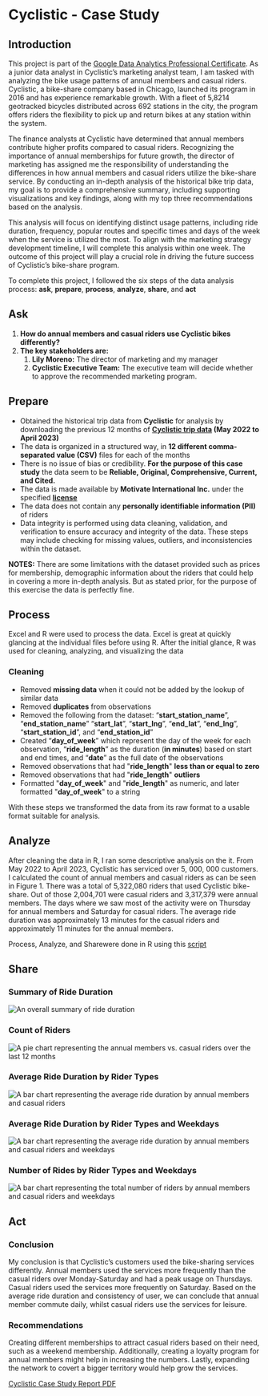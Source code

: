 # Cyclistic - Case Study

## Introduction

This project is part of the [Google Data Analytics Professional Certificate](https://www.coursera.org/professional-certificates/google-data-analytics). As a junior data analyst in Cyclistic’s marketing analyst team, I am tasked with analyzing the bike usage patterns of annual members and casual riders. Cyclistic, a bike-share company based in Chicago, launched its program in 2016 and has experience remarkable growth. With a fleet of 5,8214 geotracked bicycles distributed across 692 stations in the city, the program offers riders the flexibility to pick up and return bikes at any station within the system.

The finance analysts at Cyclistic have determined that annual members contribute higher profits compared to casual riders. Recognizing the importance of annual memberships for future growth, the director of marketing has assigned me the responsibility of understanding the differences in how annual members and casual riders utilize the bike-share service. By conducting an in-depth analysis of the historical bike trip data, my goal is to provide a comprehensive summary, including supporting visualizations and key findings, along with my top three recommendations based on the analysis.

This analysis will focus on identifying distinct usage patterns, including ride duration, frequency, popular routes and specific times and days of the week when the service is utilized the most. To align with the marketing strategy development timeline, I will complete this analysis within one week. The outcome of this project will play a crucial role in driving the future success of Cyclistic’s bike-share program.

To complete this project, I followed the six steps of the data analysis process: **ask**, **prepare**, **process**, **analyze**, **share**, and **act**

## Ask

1. **How do annual members and casual riders use Cyclistic bikes differently?**
2. **The key stakeholders are:**
    1. **Lily Moreno:** The director of marketing and my manager
    2. **Cyclistic Executive Team:** The executive team will decide whether to approve the recommended marketing program.


## Prepare

* Obtained the historical trip data from **Cyclistic** for analysis by downloading the previous 12 months of **[Cyclistic trip data](https://divvy-tripdata.s3.amazonaws.com/index.html) (May 2022 to April 2023)**
* The data is organized in a structured way, in **12 different comma-separated value (CSV)** files for each of the months
* There is no issue of bias or credibility. **For the purpose of this case study** the data seem to be **Reliable, Original, Comprehensive, Current, and Cited.**
* The data is made available by **Motivate International Inc.** under the specified **[license](https://ride.divvybikes.com/data-license-agreement)**
* The data does not contain any **personally identifiable information (PII)** of riders
* Data integrity is performed using data cleaning, validation, and verification to ensure accuracy and integrity of the data. These steps may include checking for missing values, outliers, and inconsistencies within the dataset.

**NOTES:**
There are some limitations with the dataset provided such as prices for membership, demographic information about the riders that could help in covering a more in-depth analysis. But as stated prior, for the purpose of this exercise the data is perfectly fine.


## Process

Excel and R were used to process the data. Excel is great at quickly glancing at the individual files before using R. After the initial glance, R was used for cleaning, analyzing, and visualizing the data

### Cleaning

* Removed **missing data** when it could not be added by the lookup of similar data
* Removed **duplicates** from observations
* Removed the following from the dataset: “**start_station_name**”, “**end_station_name**” “**start_lat**”, “**start_lng**”, “**end_lat**”, “**end_lng**”, “**start_station_id**”, and “**end_station_id**”
* Created “**day_of_week**” which represent the day of the week for each observation, “**ride_length**” as the duration (**in minutes**) based on start and end times, and “**date**” as the full date of the observations
* Removed observations that had "**ride_length**" **less than or equal to zero**
* Removed observations that had "**ride_length**" **outliers**
* Formatted "**day_of_week**" and "**ride_length**" as numeric, and later formatted "**day_of_week**" to a string

With these steps we transformed the data from its raw format to a usable format suitable for analysis.

## Analyze

After cleaning the data in R, I ran some descriptive analysis on the it. From May 2022 to April 2023, Cyclistic has serviced over 5, 000, 000 customers. I calculated the count of annual members and casual riders as can be seen in Figure 1. There was a total of 5,322,080 riders that used Cyclistic bike-share. Out of those 2,004,701 were casual riders and 3,317,379 were annual members. The days where we saw most of the activity were on Thursday for annual members and Saturday for casual riders. The average ride duration was approximately 13 minutes for the casual riders and approximately 11 minutes for the annual members.

Process, Analyze, and Sharewere done in R using this [script](cleaning_analysis_script.R)


## Share

### Summary of Ride Duration
![An overall summary of ride duration](https://github.com/SylvainBoutros/CyclisticCaseStudy/blob/main/Visualization/summary_of_ride_duration.png)

### Count of Riders
![A pie chart representing the annual members vs. casual riders over the last 12 months](https://github.com/SylvainBoutros/CyclisticCaseStudy/blob/main/Visualization/Count_Riders.png)

### Average Ride Duration by Rider Types
![A bar chart representing the average ride duration by annual members and casual riders](https://github.com/SylvainBoutros/CyclisticCaseStudy/blob/main/Visualization/average_ride_duration.png)

### Average Ride Duration by Rider Types and Weekdays
![A bar chart representing the average ride duration by annual members and casual riders and weekdays](https://github.com/SylvainBoutros/CyclisticCaseStudy/blob/main/Visualization/average_ride_duration_by_day.png)

### Number of Rides by Rider Types and Weekdays
![A bar chart representing the total number of riders by annual members and casual riders and weekdays](https://github.com/SylvainBoutros/CyclisticCaseStudy/blob/main/Visualization/number_of_rides_by_rider.png)


## Act

### Conclusion
My conclusion is that Cyclistic’s customers used the bike-sharing services differently.  Annual members used the services more frequently than the casual riders over Monday-Saturday and had a peak usage on Thursdays. Casual riders used the services more frequently on Saturday. Based on the average ride duration and consistency of user, we can conclude that annual member commute daily, whilst casual riders use the services for leisure. 

### Recommendations
Creating different memberships to attract casual riders based on their need, such as a weekend membership. Additionally, creating a loyalty program for annual members might help in increasing the numbers. Lastly, expanding the network to covert a bigger territory would help grow the services.  

[Cyclistic Case Study Report PDF](Documentation.pdf)
